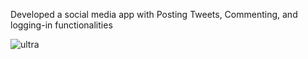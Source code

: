 Developed a social media app with Posting Tweets, Commenting, and logging-in functionalities


![ultra](https://user-images.githubusercontent.com/122224463/233777261-49ba4532-25b6-457b-8810-7a498043bb0f.png)
